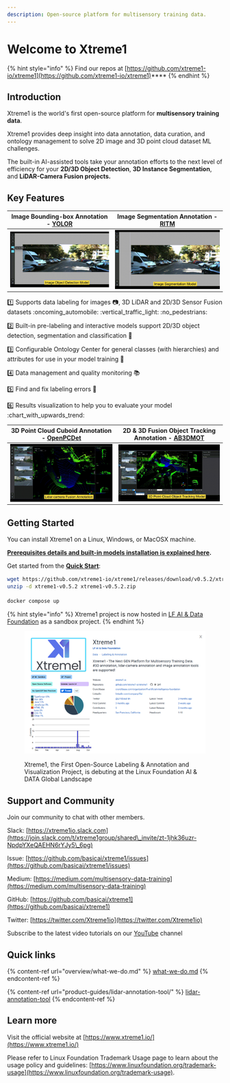```yaml
---
description: Open-source platform for multisensory training data.
---
```


# Welcome to Xtreme1

{% hint style="info" %}
Find our repos at [https://github.com/xtreme1-io/xtreme1](https://github.com/xtreme1-io/xtreme1)****
{% endhint %}

## Introduction

Xtreme1 is the world's first open-source platform for **multisensory training data**.

Xtreme1 provides deep insight into data annotation, data curation, and ontology management to solve 2D image and 3D point cloud dataset ML challenges.

The built-in AI-assisted tools take your annotation efforts to the next level of efficiency for your **2D/3D Object Detection**, **3D Instance Segmentation**, and **LiDAR-Camera Fusion projects.**

## Key Features

| Image Bounding-box Annotation - [YOLOR](https://github.com/WongKinYiu/yolor) | Image Segmentation Annotation - [RITM](https://github.com/saic-vul/ritm\_interactive\_segmentation) |
| :--------------------------------------------------------------------------: | :-------------------------------------------------------------------------------------------------: |
|                   ![](.gitbook/assets/image-bbox-model.gif)                  |                                ![](.gitbook/assets/2d-seg-model.gif)                                |

:one: Supports data labeling for images :camera:, 3D LiDAR and 2D/3D Sensor Fusion datasets :oncoming\_automobile: :vertical\_traffic\_light: :no\_pedestrians:

:two: Built-in pre-labeling and interactive models support 2D/3D object detection, segmentation and classification :rocket:

:three: Configurable Ontology Center for general classes (with hierarchies) and attributes for use in your model training :bookmark:

:four: Data management and quality monitoring :books:

:five: Find and fix labeling errors :microscope:

:six: Results visualization to help you to evaluate your model :chart\_with\_upwards\_trend:

| 3D Point Cloud Cuboid Annotation - [OpenPCDet](https://github.com/open-mmlab/OpenPCDet) | 2D & 3D Fusion Object Tracking Annotation - [AB3DMOT](https://github.com/xinshuoweng/AB3DMOT) |
| :-------------------------------------------------------------------------------------: | :-------------------------------------------------------------------------------------------: |
|                          ![](.gitbook/assets/3d-annotation.gif)                         |                            ![](.gitbook/assets/3d-track-model.gif)                            |

## Getting Started

You can install Xtreme1 on a Linux, Windows, or MacOSX machine.

[**Prerequisites details and built-in models installation is explained here**](Docker-image/)**.**

Get started from the [**Quick Start**](overview/what-we-do.md):

```bash
wget https://github.com/xtreme1-io/xtreme1/releases/download/v0.5.2/xtreme1-v0.5.2.zip
unzip -d xtreme1-v0.5.2 xtreme1-v0.5.2.zip

docker compose up
```

{% hint style="info" %}
Xtreme1 project is now hosted in [LF AI & Data Foundation](https://lfaidata.foundation/) as a sandbox project.
{% endhint %}

<figure><img src=".gitbook/assets/lf_x1.png" alt=""><figcaption><p>Xtreme1, the First Open-Source Labeling &#x26; Annotation and Visualization Project, is debuting at the Linux Foundation AI &#x26; DATA Global Landscape</p></figcaption></figure>

## Support and Community

Join our community to chat with other members.

Slack: [https://xtreme1io.slack.com](https://join.slack.com/t/xtreme1group/shared\_invite/zt-1jhk36uzr-NpdpYXeQAEHN6rYJy5\_6pg)

Issue: [https://github.com/basicai/xtreme1/issues](https://github.com/basicai/xtreme1/issues)

Medium: [https://medium.com/multisensory-data-training](https://medium.com/multisensory-data-training)

GitHub: [https://github.com/basicai/xtreme1](https://github.com/basicai/xtreme1)

Twitter: [https://twitter.com/Xtreme1io](https://twitter.com/Xtreme1io)

Subscribe to the latest video tutorials on our [YouTube](https://www.youtube.com/@xtreme1ai) channel

## Quick links

{% content-ref url="overview/what-we-do.md" %}
[what-we-do.md](overview/what-we-do.md)
{% endcontent-ref %}

{% content-ref url="product-guides/lidar-annotation-tool/" %}
[lidar-annotation-tool](product-guides/lidar-annotation-tool/)
{% endcontent-ref %}

## Learn more

Visit the official website at [https://www.xtreme1.io/](https://www.xtreme1.io/)

Please refer to Linux Foundation Trademark Usage page to learn about the usage policy and guidelines: [https://www.linuxfoundation.org/trademark-usage](https://www.linuxfoundation.org/trademark-usage).
